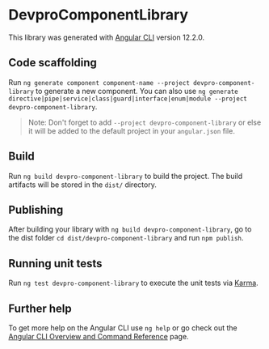 # DevproComponentLibrary

This library was generated with [Angular CLI](https://github.com/angular/angular-cli) version 12.2.0.

## Code scaffolding

Run `ng generate component component-name --project devpro-component-library` to generate a new component. You can also use `ng generate directive|pipe|service|class|guard|interface|enum|module --project devpro-component-library`.
> Note: Don't forget to add `--project devpro-component-library` or else it will be added to the default project in your `angular.json` file. 

## Build

Run `ng build devpro-component-library` to build the project. The build artifacts will be stored in the `dist/` directory.

## Publishing

After building your library with `ng build devpro-component-library`, go to the dist folder `cd dist/devpro-component-library` and run `npm publish`.

## Running unit tests

Run `ng test devpro-component-library` to execute the unit tests via [Karma](https://karma-runner.github.io).

## Further help

To get more help on the Angular CLI use `ng help` or go check out the [Angular CLI Overview and Command Reference](https://angular.io/cli) page.
